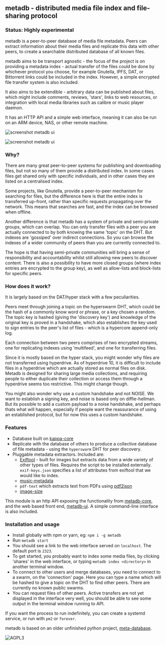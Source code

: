 ## metadb - distributed media file index and file-sharing protocol

### Status: Highly experimental

metadb is a peer-to-peer database of media file metadata. Peers can extract information about their media files and replicate this data with other peers, to create a searchable distributed database of all known files.

metadb aims to be transport agnostic - the focus of the project is on providing a metadata index - actual transfer of the files could be done by whichever protocol you choose, for example Gnutella, IPFS, DAT, or Bittorrent links could be included in the index. However, a simple encrypted file transfer system is also included.

It also aims to be extendible - arbitrary data can be published about files, which might include comments, reviews, 'stars', links to web resources, or integration with local media libraries such as calibre or music player daemon.

It has an HTTP API and a simple web interface, meaning it can also be run on an ARM device, NAS, or other remote machine.

![screenshot metadb ui](http://ameba.ehion.com/download/metadb-screenshot1.png)

![screenshot metadb ui](http://ameba.ehion.com/download/metadb-screenshot2.png)

### Why?

There are many great peer-to-peer systems for publishing and downloading files, but not so many of them provide a distributed index. In some cases files get shared only with specific individuals, and in other cases they are listed on a centralised index.

Some projects, like Gnutella, provide a peer-to-peer mechanism for searching for files, but the difference here is that the entire index is transferred up-front, rather than specific requests propagating over the network.  This means that searches are fast, and the index can be browsed when offline.

Another difference is that metadb has a system of private and semi-private groups, which can overlap. You can only transfer files with a peer you are actually connected to by both knowing the same 'topic' on the DHT. But indexes are 'gossiped' over indirect connections. So you can browse the indexes of a wider community of peers than you are currently connected to.

The hope is that having semi-private communities will bring a sense of responsibility and accountability whilst still allowing new peers to discover content. There is also a possibility to have more closed groups (where index entries are encrypted to the group key), as well as allow-lists and block-lists for specific peers.

### How does it work?

It is largely based on the DAT/hyper stack with a few peculiarities.

Peers meet through joining a topic on the hyperswarm DHT, which could be the hash of a commonly know word or phrase, or a key chosen a random.  The topic key is hashed (giving the 'discovery key') and knowledge of the original key is proved in a handshake, which also establishes the key used to sign entries to the peer's list of files - which is a hypercore append-only log.

Each connection between two peers comprises of two encrypted streams, one for replicating indexes using 'multifeed',  and one for transferring files.

Since it is mostly based on the hyper stack, you might wonder why files are not transferred using hyperdrive.  As of hyperdrive 10, it is difficult to include files in a hyperdrive which are actually stored as normal files on disk.  Metadb is designed for sharing large media collections, and requiring people to either duplicate their collection or access them through a hyperdrive seems too restrictive. This might change though.

You might also wonder why use a custom handshake and not NOISE. We want to establish a signing key, and noise is based only on diffie-hellman. But its possible to add a custom payload to a noise handshake, and perhaps thats what will happen, especially if people want the reassurance of using an established protocol, but for now this uses a custom handshake.

### Features

- Database built on [kappa-core](https://github.com/kappa-db/kappa-core)
- Replicate with the database of others to produce a collective database of file metadata - using the `hyperswarm` DHT for peer discovery.
- Pluggable metadata extractors. Included are:
  - [Exiftool](https://www.sno.phy.queensu.ca/~phil/exiftool/) - built for images but extracts data from a wide variety of other types of files.  Requires the script to be installed externally.  `exif-keys.json` specifies a list of attributes from exiftool that we would like to index.
  - [music-metadata](https://github.com/borewit/music-metadata)
  - `pdf-text` which extracts text from PDFs using [pdf2json](https://github.com/modesty/pdf2json)
  - [image-size](https://github.com/image-size/image-size)

This module is an http API exposing the functionality from [metadb-core](https://github.com/ameba23/metadb-core), and the web based front end, [metadb-ui](https://github.com/ameba23/metadb-ui). A simple command-line interface is also included.

### Installation and usage

- Install globally with npm or yarn, eg: `npm i -g metadb`
- Run `metadb start`
- You should see a link to the web interface served on `localhost`. The default port is `2323`.
- To get started, you probably want to index some media files, by clicking 'shares' in the web interface, or typing `metadb index <directory>` in another terminal window.
- To connect to other users and merge databases, you need to connect to a swarm, on the 'connection' page.
Here you can type a name which will be hashed to give a topic on the DHT to find other peers.  There are currently no known public swarms.
- You can request files of other peers. Active transfers are not yet displayed in the interface very well, you should be able to see some output in the terminal window running to API.

If you want the process to run indefinitely, you can create a systemd service, or run with `pm2` or `forever`. 

metadb is based on an older unfinished python project, [meta-database](https://github.com/ameba23/meta-database). 

![AGPL3](https://www.gnu.org/graphics/agplv3-with-text-162x68.png)
